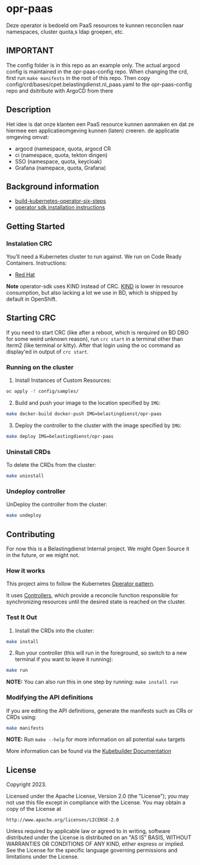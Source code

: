 # opr-paas
Deze operator is bedoeld om PaaS resources te kunnen reconcilen naar namespaces, cluster quota,s ldap groepen, etc.

## IMPORTANT
The config folder is in this repo as an example only.
The actual argocd config is maintained in the opr-paas-config repo.
When changing the crd, first run `make manifests` in the root of this repo.
Then copy config/crd/bases/cpet.belastingdienst.nl_paas.yaml to the opr-paas-config repo and dsitribute with ArgoCD from there

## Description
Het idee is dat onze klanten een PaaS resource kunnen aanmaken en dat ze hiermee een applicatieomgeving kunnen (laten) creeren.
de applicatie omgeving omvat:
- argocd (namespace, quota, argocd CR
- ci (namespace, quota, tekton dingen)
- SSO (namespace, quota, keycloak)
- Grafana (namepace, quota, Grafana)

## Background information
- [build-kubernetes-operator-six-steps](https://developers.redhat.com/articles/2021/09/07/build-kubernetes-operator-six-steps#setup_and_prerequisites)
- [operator sdk installation instructions](https://sdk.operatorframework.io/docs/installation/)

## Getting Started

### Instalation CRC
You’ll need a Kubernetes cluster to run against.
We run on Code Ready Containers. Instructions:
- [Red Hat](https://console.redhat.com/openshift/create/local)

**Note** operator-sdk uses KIND instead of CRC. [KIND](https://sigs.k8s.io/kind) is lower in resource consumption, but also lacking a lot we use in BD, which is shipped by default in OpenShift.

## Starting CRC
If you need to start CRC (like after a reboot, which is rerquired on BD DBO for some weird unknown reason), run `crc start` in a terminal other than iterm2 (like terminal or kitty).
After that login using the oc command as display'ed in output of `crc start`.

### Running on the cluster
1. Install Instances of Custom Resources:

```sh
oc apply -f config/samples/
```

2. Build and push your image to the location specified by `IMG`:

```sh
make docker-build docker-push IMG=belastingdienst/opr-paas
```

3. Deploy the controller to the cluster with the image specified by `IMG`:

```sh
make deploy IMG=belastingdienst/opr-paas
```

### Uninstall CRDs
To delete the CRDs from the cluster:

```sh
make uninstall
```

### Undeploy controller
UnDeploy the controller from the cluster:

```sh
make undeploy
```

## Contributing
For now this is a Belastingdienst Internal project.
We might Open Source it in the future, or we might not.

### How it works
This project aims to follow the Kubernetes [Operator pattern](https://kubernetes.io/docs/concepts/extend-kubernetes/operator/).

It uses [Controllers](https://kubernetes.io/docs/concepts/architecture/controller/),
which provide a reconcile function responsible for synchronizing resources until the desired state is reached on the cluster.

### Test It Out
1. Install the CRDs into the cluster:

```sh
make install
```

2. Run your controller (this will run in the foreground, so switch to a new terminal if you want to leave it running):

```sh
make run
```

**NOTE:** You can also run this in one step by running: `make install run`

### Modifying the API definitions
If you are editing the API definitions, generate the manifests such as CRs or CRDs using:

```sh
make manifests
```

**NOTE:** Run `make --help` for more information on all potential `make` targets

More information can be found via the [Kubebuilder Documentation](https://book.kubebuilder.io/introduction.html)

## License

Copyright 2023.

Licensed under the Apache License, Version 2.0 (the "License");
you may not use this file except in compliance with the License.
You may obtain a copy of the License at

    http://www.apache.org/licenses/LICENSE-2.0

Unless required by applicable law or agreed to in writing, software
distributed under the License is distributed on an "AS IS" BASIS,
WITHOUT WARRANTIES OR CONDITIONS OF ANY KIND, either express or implied.
See the License for the specific language governing permissions and
limitations under the License.

